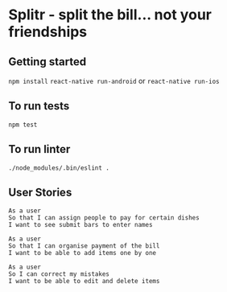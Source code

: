 # Splitr - split the bill... not your friendships

## Getting started
`npm install`
`react-native run-android` or `react-native run-ios`


## To run tests
`npm test`

## To run linter
`./node_modules/.bin/eslint .`

## User Stories

```
As a user
So that I can assign people to pay for certain dishes
I want to see submit bars to enter names
```

```
As a user
So that I can organise payment of the bill
I want to be able to add items one by one
```

```
As a user
So I can correct my mistakes
I want to be able to edit and delete items
```
